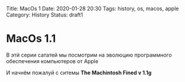 Title: MacOs 1
Date: 2020-01-28 20:30
Tags: history, os, macos, apple
Category: History
Status: draft1




# MacOs 1.1


В этй серии сататей мы посмотрим на эволюцию программного обеспечения компьютеров от Apple


И начнём пожалуй с ситемы **The Machintosh Fined v 1.1g**